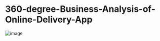 # 360-degree-Business-Analysis-of-Online-Delivery-App
![image](https://github.com/Mayandi6612/360-degree-Business-Analysis-of-Online-Delivery-App/assets/164487548/9b9de2ed-6a0f-4cca-9e83-40d41a2b886f)
